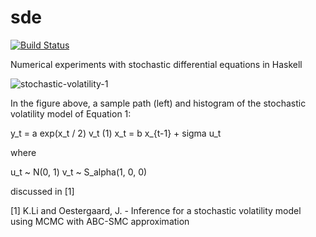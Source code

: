 # sde

[![Build Status](https://travis-ci.org/ocramz/sde.png)](https://travis-ci.org/ocramz/sde)

Numerical experiments with stochastic differential equations in Haskell


![stochastic-volatility-1](https://rawgit.com/ocramz/sde/master/doc/stoch_volatility1.png)

In the figure above, a sample path (left) and histogram of the stochastic volatility model of Equation 1:

y_t = a exp(x_t / 2) v_t           (1)
x_t = b x_{t-1} + sigma u_t

where

u_t ~ N(0, 1)
v_t ~ S_alpha(1, 0, 0)

discussed in [1]








[1] K.Li and Oestergaard, J. - Inference for a stochastic volatility model using MCMC with ABC-SMC approximation
